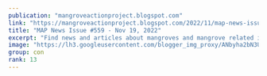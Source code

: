 ```yaml
---
publication: "mangroveactionproject.blogspot.com"
link: "https://mangroveactionproject.blogspot.com/2022/11/map-news-issue-559-nov-19-2022.html"
title: "MAP News Issue #559 - Nov 19, 2022"
excerpt: "Find news and articles about mangroves and mangrove related issues from global news stories."
image: "https://lh3.googleusercontent.com/blogger_img_proxy/ANbyha2bN3UQjhsd58sEpqa5DgFPQwS4cfwIpejHW1BSXGGfoQQd0TZY4jMa5PfQPc83io4sVVrsKXojLqTz8EetANgsKXpMU0SucDilmLuer6cqT431EtE4-2k0LQml3EnVcigGkV2lR1GIW9y4W9ZE6LJvaWleZH_fdK63M5ACR90qTcH4E9Pv9-xA5u4nc9lXbokzww=w1200-h630-p-k-no-nu"
group: con
rank: 13
---
```

